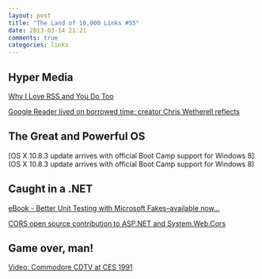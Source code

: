 ```yaml
---
layout: post
title: "The Land of 10,000 Links #55"
date: 2013-03-14 21:21
comments: true
categories: links
---
```

## Hyper Media
[Why I Love RSS and You Do Too](http://inessential.com/2013/03/14/why_i_love_rss_and_you_do_too)

[Google Reader lived on borrowed time: creator Chris Wetherell
reflects](http://gigaom.com/2013/03/13/chris-wetherll-google-reader/)

## The Great and Powerful OS
[OS X 10.8.3 update arrives with official Boot Camp support for Windows 8](OS X 10.8.3 update arrives with official Boot Camp support for Windows 8)

## Caught in a .NET
[eBook - Better Unit Testing with Microsoft Fakes–available now…](http://blogs.msdn.com/b/scicoria/archive/2013/03/11/ebook-better-unit-testing-with-microsoft-fakes-available-now.aspx)

[CORS open source contribution to ASP.NET and System.Web.Cors](http://brockallen.com/2013/03/13/cors-open-source-contribution-to-asp-net-and-system-web-cors/)

## Game over, man!
[Video: Commodore CDTV at CES 1991](http://youtu.be/YI7OeR852Rg)

